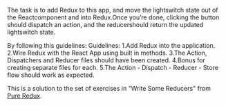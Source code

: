  The task is to add Redux to this app, and move the lightswitch state out of the Reactcomponent and into Redux.Once you’re done, clicking the button should dispatch an action, and the reducershould return the updated lightswitch state.

By following this guidelines:
Guidelines:
1.Add Redux into the application.
2.Wire Redux with the React App using built in methods.
3.The Action, Dispatchers and Reducer files should have been created.
4.Bonus for creating separate files for each.
5.The Action - Dispatch - Reducer - Store flow should work as expected.

This is a solution to the set of exercises in "Write Some Reducers" from [Pure Redux](https://daveceddia.com).


